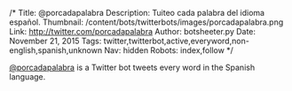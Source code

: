 /*
Title: @porcadapalabra
Description: Tuiteo cada palabra del idioma español.
Thumbnail: /content/bots/twitterbots/images/porcadapalabra.png
Link: http://twitter.com/porcadapalabra
Author: botsheeter.py
Date: November 21, 2015
Tags: twitter,twitterbot,active,everyword,non-english,spanish,unknown
Nav: hidden
Robots: index,follow
*/

[@porcadapalabra](https://twitter.com/porcadapalabra) is a Twitter bot tweets every word in the Spanish language.

